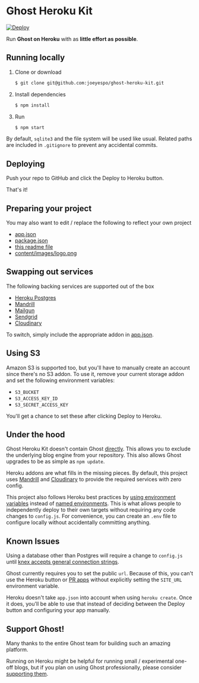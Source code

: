 Ghost Heroku Kit
================

[![Deploy](https://www.herokucdn.com/deploy/button.png)](https://heroku.com/deploy)


Run **Ghost on Heroku** with as **little effort as possible**.


Running locally
---------------

1. Clone or download

   ```bash
   $ git clone git@github.com:joeyespo/ghost-heroku-kit.git
   ```

2. Install dependencies

   ```bash
   $ npm install
   ```

3. Run

   ```bash
   $ npm start
   ```

By default, `sqlite3` and the file system will be used like usual. Related
paths are included in `.gitignore` to prevent any accidental commits.


Deploying
---------

Push your repo to GitHub and click the Deploy to Heroku button.

That's it!


Preparing your project
----------------------

You may also want to edit / replace the following to reflect your own project

- [app.json](app.json)
- [package.json](package.json)
- [this readme file](README.md)
- [content/images/logo.png](content/images/logo.png)


Swapping out services
---------------------

The following backing services are supported out of the box

- [Heroku Postgres][]
- [Mandrill][]
- [Mailgun][]
- [Sendgrid][]
- [Cloudinary][]

To switch, simply include the appropriate addon in [app.json](app.json).


Using S3
--------

Amazon S3 is supported too, but you'll have to manually create an account since
there's no S3 addon. To use it, remove your current storage addon and set the
following environment variables:

- `S3_BUCKET`
- `S3_ACCESS_KEY_ID`
- `S3_SECRET_ACCESS_KEY`

You'll get a chance to set these after clicking Deploy to Heroku.


Under the hood
--------------

Ghost Heroku Kit doesn't contain Ghost [directly][ghost-module]. This
allows you to exclude the underlying blog engine from your repository.
This also allows Ghost upgrades to be as simple as `npm update`.

Heroku addons are what fills in the missing pieces. By default, this
project uses [Mandrill][] and [Cloudinary][] to provide the required services
with zero config.

This project also follows Heroku best practices by [using environment variables][]
instead of [named environments][]. This is what allows people to independently
deploy to their own targets without requiring any code changes to `config.js`.
For convenience, you can create an `.env` file to configure locally without
accidentally committing anything.


Known Issues
------------

Using a database other than Postgres will require a change to `config.js`
until [knex accepts general connection strings][connection-string].

Ghost currently requires you to set the public `url`. Because of this,
you can't use the Heroku button or [PR apps][] without explicitly setting
the `SITE_URL` environment variable.

Heroku doesn't take `app.json` into account when using `heroku create`.
Once it does, you'll be able to use that instead of deciding between the
Deploy button and configuring your app manually.


Support Ghost!
--------------

Many thanks to the entire Ghost team for building such an amazing platform.

Running on Heroku might be helpful for running small / experimental one-off
blogs, but if you plan on using Ghost professionally, please consider
[supporting them][].


[get-app-name]: http://stackoverflow.com/questions/12570579/how-to-get-heroku-app-name-url-from-inside-the-app
[ghost-module]: https://github.com/tryghost/Ghost/wiki/Using-Ghost-as-an-NPM-module
[using environment variables]: http://12factor.net/config
[named environments]: http://support.ghost.org/config/#about-environments
[heroku postgres]: https://addons.heroku.com/heroku-postgresql
[mandrill]: https://addons.heroku.com/mandrill
[mailgun]: https://addons.heroku.com/mailgun
[sendgrid]: https://addons.heroku.com/sendgrid
[cloudinary]: http://cloudinary.com/
[pr apps]: https://devcenter.heroku.com/articles/github-integration-pull-request-apps
[sendgrid]: https://addons.heroku.com/sendgrid
[connection-string]: https://github.com/tgriesser/knex/issues/780
[supporting them]: https://ghost.org/pricing
